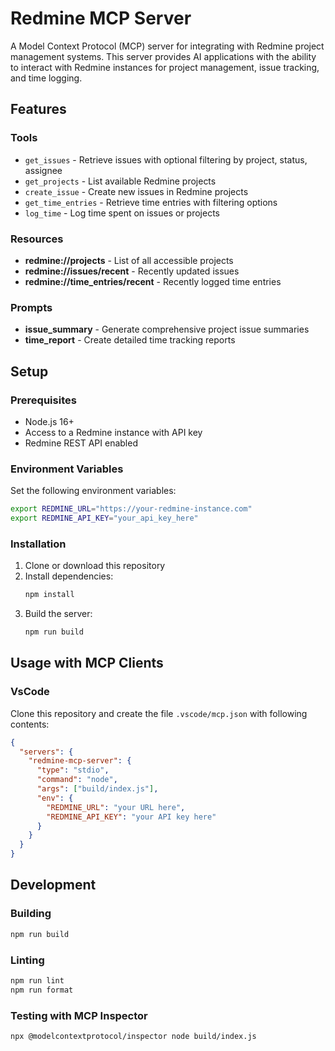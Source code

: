 # Redmine MCP Server

A Model Context Protocol (MCP) server for integrating with Redmine project
management systems. This server provides AI applications with the ability to
interact with Redmine instances for project management, issue tracking, and time
logging.

## Features

### Tools

- `get_issues` - Retrieve issues with optional filtering by project, status,
  assignee
- `get_projects` - List available Redmine projects
- `create_issue` - Create new issues in Redmine projects
- `get_time_entries` - Retrieve time entries with filtering options
- `log_time` - Log time spent on issues or projects

### Resources

- **redmine://projects** - List of all accessible projects
- **redmine://issues/recent** - Recently updated issues
- **redmine://time_entries/recent** - Recently logged time entries

### Prompts

- **issue_summary** - Generate comprehensive project issue summaries
- **time_report** - Create detailed time tracking reports

## Setup

### Prerequisites

- Node.js 16+
- Access to a Redmine instance with API key
- Redmine REST API enabled

### Environment Variables

Set the following environment variables:

```bash
export REDMINE_URL="https://your-redmine-instance.com"
export REDMINE_API_KEY="your_api_key_here"
```

### Installation

1. Clone or download this repository
2. Install dependencies:
   ```bash
   npm install
   ```
3. Build the server:
   ```bash
   npm run build
   ```

## Usage with MCP Clients

### VsCode

Clone this repository and create the file `.vscode/mcp.json` with following
contents:

```json
{
  "servers": {
    "redmine-mcp-server": {
      "type": "stdio",
      "command": "node",
      "args": ["build/index.js"],
      "env": {
        "REDMINE_URL": "your URL here",
        "REDMINE_API_KEY": "your API key here"
      }
    }
  }
}
```

## Development

### Building

```bash
npm run build
```

### Linting

```bash
npm run lint
npm run format
```

### Testing with MCP Inspector

```bash
npx @modelcontextprotocol/inspector node build/index.js
```
